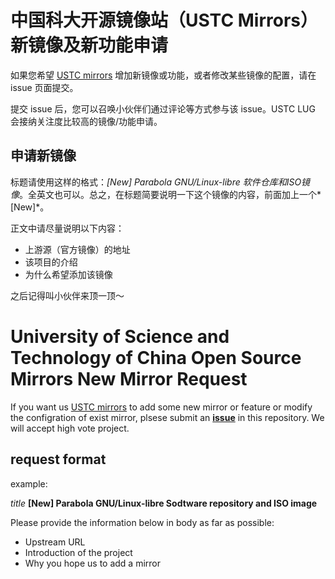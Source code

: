 # 中国科大开源镜像站（USTC Mirrors）新镜像及新功能申请

如果您希望 [USTC mirrors](http://mirrors.ustc.edu.cn/) 增加新镜像或功能，或者修改某些镜像的配置，请在 issue 页面提交。

提交 issue 后，您可以召唤小伙伴们通过评论等方式参与该 issue。USTC LUG 会接纳关注度比较高的镜像/功能申请。
 
## 申请新镜像

标题请使用这样的格式：*[New] Parabola GNU/Linux-libre 软件仓库和ISO镜像*。全英文也可以。总之，在标题简要说明一下这个镜像的内容，前面加上一个*[New]*。

正文中请尽量说明以下内容：

- 上游源（官方镜像）的地址
- 该项目的介绍
- 为什么希望添加该镜像

之后记得叫小伙伴来顶一顶～

# University of Science and Technology of China Open Source Mirrors New Mirror Request

If you want us [USTC mirrors](http://mirrors.ustc.edu.cn/) to add some new mirror or feature or modify the configration of exist mirror, plsese submit an [**issue**](https://github.com/ustclug/mirrorrequest/issues) in this repository. We will accept high vote project.

## request format

example:

*title*  **[New] Parabola GNU/Linux-libre Sodtware repository and ISO image**

Please provide the information below in body as far as possible:

- Upstream URL
- Introduction of the project
- Why you hope us to add a mirror
